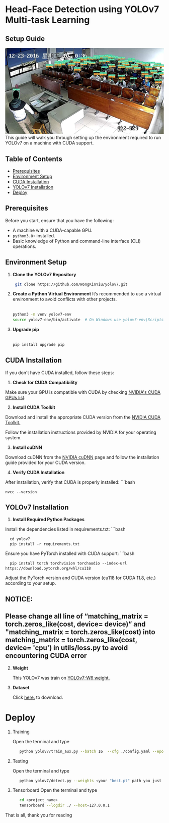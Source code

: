 # Head-Face Detection using YOLOv7 Multi-task Learning
## Setup Guide
![image](Test/PartA_00472.jpg)
This guide will walk you through setting up the environment required to run YOLOv7 on a machine with CUDA support.

## Table of Contents

- [Prerequisites](#prerequisites)
- [Environment Setup](#environment-setup)
- [CUDA Installation](#cuda-installation)
- [YOLOv7 Installation](#yolov7-installation)
- [Deploy](Deploy)

## Prerequisites

Before you start, ensure that you have the following:

- A machine with a CUDA-capable GPU.
- `python3.8+` installed.
- Basic knowledge of Python and command-line interface (CLI) operations.

## Environment Setup

1. **Clone the YOLOv7 Repository**

   ```bash
    git clone https://github.com/WongKinYiu/yolov7.git
   
2. **Create a Python Virtual Environment**
It’s recommended to use a virtual environment to avoid conflicts with other projects.
    ```bash
    
    python3 -m venv yolov7-env
    source yolov7-env/bin/activate  # On Windows use yolov7-env\Scripts\activate

3. **Upgrade pip**
    ```bash

    pip install upgrade pip

## CUDA Installation
If you don't have CUDA installed, follow these steps:

1. **Check for CUDA Compatibility**

Make sure your GPU is compatible with CUDA by checking [NVIDIA's CUDA GPUs list](https://developer.nvidia.com/cuda-gpus).

2. **Install CUDA Toolkit**

Download and install the appropriate CUDA version from the [NVIDIA CUDA Toolkit.](https://developer.nvidia.com/cuda-toolkit)

Follow the installation instructions provided by NVIDIA for your operating system.

3. **Install cuDNN**

Download cuDNN from the [NVIDIA cuDNN](https://developer.nvidia.com/cudnn) page and follow the installation guide provided for your CUDA version.

4. **Verify CUDA Installation**

After installation, verify that CUDA is properly installed:
    ```bash
    
    nvcc --version
## YOLOv7 Installation
1. **Install Required Python Packages**

Install the dependencies listed in requirements.txt:
      ```bash

      cd yolov7
      pip install -r requirements.txt 

Ensure you have PyTorch installed with CUDA support:
      ```bash

      pip install torch torchvision torchaudio --index-url https://download.pytorch.org/whl/cu118
      
Adjust the PyTorch version and CUDA version (cu118 for CUDA 11.8, etc.) according to your setup.

## NOTICE:

## Please change all line of “matching_matrix = torch.zeros_like(cost, device= device)” and "matching_matrix = torch.zeros_like(cost) into matching_matrix = torch.zeros_like(cost, device= 'cpu') in utils/loss.py to avoid encountering CUDA error

2. **Weight**
   
   This YOLOv7 was train on [YOLOv7-W6 weight.](https://github.com/WongKinYiu/yolov7/releases/download/v0.1/yolov7-w6.pt)

3. **Dataset**
   
   Click [here.](https://drive.google.com/file/d/1v5DTTaNgrBMtU60AurbUY72o9okU9jxs/view?usp=drive_link) to download.

# Deploy
1. Training

   Open the terminal and type
   
   ```bash
      python yolov7/train_aux.py --batch 16  --cfg ./config.yaml --epochs 60 --data ./data.yaml --hyp ./hyp.yaml --img 640 --weights 'yolov7-w6.pt' --device 0 --entity 'yolov7' --project <project_name> --name <name>

2. Testing
   
   Open the terminal and type

   ```bash
      python yolov7/detect.py --weights <your "best.pt" path you just train> --conf 0.3 --img 1280 --source scut_headface/images/test/

3. Tensorboard
   Open the terminal and type

   ```bash
      cd <project_name>
      tensorboard --logdir ./ --host=127.0.0.1

That is all, thank you for reading
   


   
         
   





    












